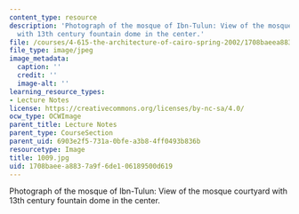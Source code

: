 ```yaml
---
content_type: resource
description: 'Photograph of the mosque of Ibn-Tulun: View of the mosque courtyard
  with 13th century fountain dome in the center.'
file: /courses/4-615-the-architecture-of-cairo-spring-2002/1708baeea8837a9f6de106189500d619_1009.jpg
file_type: image/jpeg
image_metadata:
  caption: ''
  credit: ''
  image-alt: ''
learning_resource_types:
- Lecture Notes
license: https://creativecommons.org/licenses/by-nc-sa/4.0/
ocw_type: OCWImage
parent_title: Lecture Notes
parent_type: CourseSection
parent_uid: 6903e2f5-731a-0bfe-a3b8-4ff0493b836b
resourcetype: Image
title: 1009.jpg
uid: 1708baee-a883-7a9f-6de1-06189500d619
---
```

Photograph of the mosque of Ibn-Tulun: View of the mosque courtyard with 13th century fountain dome in the center.